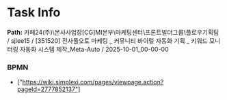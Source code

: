 # Task Info

**Path:** 카페24(주)\본사사업장\[CG]MI본부\마케팅센터\프론트빌더그룹\플로우기획팀 / sjlee15 / [351520] 전사풀오토 마케팅 _ 커뮤니티 바이럴 자동화 기획 _ 키워드 모니터링 자동화 시스템 제작_Meta-Auto / 2025-10-01_00-00-00

### BPMN
- ["https://wiki.simplexi.com/pages/viewpage.action?pageId=2777852137"]

